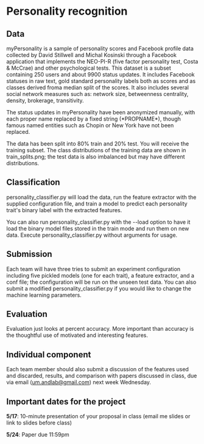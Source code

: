 # Personality recognition

## Data
myPersonality is a sample of personality scores and Facebook profile data collected by David Stillwell and Michal Kosinski through a Facebook application that implements the NEO-PI-R (five factor personality test, Costa & McCrae) and other psychological tests. This dataset is a subset containing 250 users and about 9900 status updates. It includes Facebook statuses in raw text, gold standard personality labels both as scores and as classes derived froma median split of the scores. It also includes several social network measures such as: network size, betweenness centrality, density, brokerage, transitivity.

The status updates in myPersonality have been anonymized manually, with each proper name replaced by a fixed string (\*PROPNAME\*), though famous named entities such as Chopin or New York have not been replaced.

The data has been split into 80% train and 20% test. You will receive the training subset. The class distributions of the training data are shown in train_splits.png; the test data is also imbalanced but may have different distributions.

## Classification

personality_classifier.py will load the data, run the feature extractor with the supplied configuration file, and train a model to predict each personality trait's binary label  with the extracted features. 

You can also run personality_classifier.py with the --load option to have it load the binary model files stored in the train mode and run them on new data. Execute personality_classifier.py without arguments for usage.

## Submission

Each team will have three tries to submit an experiment configuration including five pickled models (one for each trait), a feature extractor, and a conf file; the configuration will be run on the unseen test data. You can also submit a modified personality_classifier.py if you would like to change the machine learning parameters.

## Evaluation

Evaluation just looks at percent accuracy. More important than accuracy is the thoughtful use of motivated and interesting features.

## Individual component

Each team member should also submit a discussion of the features used and discarded, results, and comparison with papers discussed in class, due via email (um.andlab@gmail.com) next week Wednesday.

## Important dates for the project

**5/17**: 10-minute presentation of your proposal in class (email me slides or link to slides before class)

**5/24**: Paper due 11:59pm
